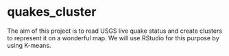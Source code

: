 # quakes_cluster
The aim of this project is to read USGS live quake status and create clusters to represent it on a wonderful map.
We will use RStudio for this purpose by using K-means.